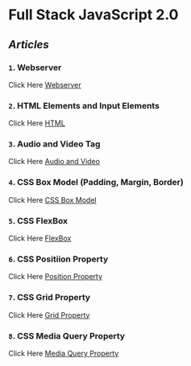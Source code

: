 # **Full Stack JavaScript 2.0** 
## *Articles*
### `1`. Webserver
 Click Here [Webserver](https://ranveer07.hashnode.dev/what-is-a-server)
### `2`. HTML Elements and Input Elements
Click Here [HTML](https://ranveer07.hashnode.dev/what-is-html)
### `3`. Audio and Video Tag
Click Here [Audio and Video](https://ranveer07.hashnode.dev/what-is-audio-and-video-tags-in-html)
### `4`. CSS Box Model (Padding, Margin, Border)
Click Here [CSS Box Model](https://ranveer07.hashnode.dev/what-is-css-box-model)
### `5`. CSS FlexBox
Click Here [FlexBox](https://ranveer07.hashnode.dev/what-is-flexbox-in-css)
### `6`. CSS Positiion Property
Click Here [Position Property](https://ranveer07.hashnode.dev/what-is-position-property-in-css)
### `7`. CSS Grid Property
Click Here [Grid Property](https://ranveer07.hashnode.dev/what-is-css-grid-property)
### `8`. CSS Media Query Property
Click Here [Media Query Property](https://ranveer07.hashnode.dev/what-is-media-query)
